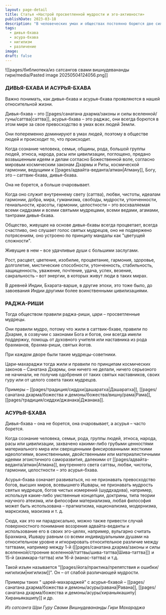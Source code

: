 ```yaml
---
layout: page-detail
title: Статья «Настрой просветленной мудрости и эго-активности»
publishDate: 2023-03-18
description: "В человеческих умах и обществах постоянно борются две силы: дивья-бхава (саттва, божественная гармония) и асурья-бхава (раджас, грубый материализм). Дивья-бхава ведет к процветанию, мудрости и счастью, а асурья-бхава - к конфликтам, нигилизму и деградации. Истинное процветание возможно только при следовании законам Дхармы и поддержке мудрецов."
tags:
  - дивья-бхава
  - асура-бхава
  - нигилизм
  - различение
image: 
draft: false
---
```

![[pages/библиотека/из сатсангов свами вишнудевананды гири/media/Pasted image 20250504124056.png]]
### **ДИВЬЯ-БХАВА И АСУРЬЯ-БХАВА** 

 Важно понимать, как дивья-бхава и асурья-бхава проявляются в нашей относительной жизни.

 Дивья-бхава – это [[pages/санатана дхарма/законы и силы вселенной/гуны/саттва|саттва]], асурья-бхава – это раджас, они всегда борются в этом мире за свое превосходство в умах всех людей Земли. 

 Они попеременно доминируют в умах людей, поэтому в обществе людей и происходит то, что происходит.

 Когда сознание человека, семьи, общины, рода, большой группы людей, этноса, народа, расы или цивилизации, поглощено, предано возвышенным идеям и делам согласно Божественной воле, согласно мировым космическим законам Дхармы и Риты, космической гармонии, ведущими к [[pages/адвайта-веданта/атман|Атману]], Богу, это – саттвик-бхава, дивья-бхава. 

 Она не борется, а больше очаровывает.

 Когда оно служит внутреннему свету (саттва), любви, чистоты, идеалам гармонии, добра, мира, гуманизма, свободы, мудрости, утонченности, гениальности, красоты, гармонии, целостности – это восхваляемая всеми сиддхами и всеми святыми мудрецами, всеми ведами, агамами, тантрами дивья-бхава.

 Общество, живущее на основе дивья-бхавы всегда процветает, всегда счастливо, оно слушает голос святых мудрецов, оно не подвержено потрясениям, оно устроено по принципу мандалы как "цветущей сложности".

 Живущие в нем – все удачливые души с большими заслугами.

 Рост, расцвет, цветение, изобилие, процветание, гармония, здоровье, долголетие, мистические способности, утонченность, стабильность, защищенность, уважение, почтение, удача, успех, везение, сакральность – вот энергии, в которых живут люди в таких мирах.

 В древней Индии, Бхарата-варше, в другие эпохи, это тоже было, до завоевания Индии другими более воинственными цивилизациями.

  
### **РАДЖА-РИШИ** 

 Тогда обществом правили раджа-риши, цари – просветленные мудрецы.

 Они правили мудро, потому что жили в саттвик-бхаве, правили по Дхарме, в созвучии с законами Бога и богов, они всегда имели поддержку, помощь от духовного учителя или наставника из рода брахманов, брахма-риши, святых йогов.

 При каждом дворе были такие мудрецы-советники.

 Цари-махараджи тогда жили и правили по принципам космических законов – Санатана Дхармы, они ничего не делали, ничего серьезного не начинали, не получив одобрения от таких святых наставников, своих гуру или от целого совета таких мудрецов.

 Примеры – [[pages/традиция/сиддхи/дашаратха|Дашаратха]], [[pages/санатана дхарма/божества и демоны/божества/вишну/рама|Рама]], [[pages/традиция/сиддхи/джанака|Джанака]].

  
### **АСУРЬЯ-БХАВА** 

 Дивья-бхава – она не борется, она очаровывает, а асурья – часто борется.

 Когда сознание человека, семьи, рода, группы людей, этноса, народа, расы или цивилизации, захвачено какими-либо грубыми ценностями материального мира или сверхценными фиксированными жесткими идеологиями, воинственными, двойственными или материалистичными идеями эгоистичного саморазвития, далекими от [[pages/адвайта-веданта/атман|Атмана]], внутреннего света саттвы, любви, чистоты, гармонии, целостности – это асурья-бхава.

 Асурья-бхава означает развиваться, но не признавать превосходство богов, высших миров, всевышнего Ишвары, не признавать мудрость святых мудрецов, богов чистых измерений (шуддхадхва), например, используя какие-либо умственные концепции, доктрины, типа теории научного атеизма, или философии материализма, любая философия может быть использована – прагматизма, национализма, модернизма, марксизма, маоизма и т. д.

 Сюда, как это ни парадоксально, можно также привести случай поверхностного понимание воззрения адвайта-веданты и использование его в своих эго-целях, например, вульгарно считать Брахмана, Ишвару равным со всеми индивидуальными душами на относительном уровне и игнорировать относительное различие между таттвами, например между 1-й ([[pages/санатана дхарма/законы и силы вселенной/строение вселенной/таттвы/шива-таттва|Шива-таттва]]) и 15-й (ахамкара-таттва) или 16-й (манас-таттва) и т.д.

 Такой изъян называется "[[pages/йога/практика/препятствия и ошибки/нигилизм|нигилизм]]". Он – от слабой различающей мудрости.

 Примеры таких " царей-махараджей" с асурья-бхавой – [[pages/санатана дхарма/божества и демоны/асуры/равана|Равана]], [[pages/санатана дхарма/божества и демоны/асуры/хираньякашипу|Хираньякашипу]] и др.

*Из сатсанга Шри Гуру Свами Вишнудевананды Гири Махараджа*
